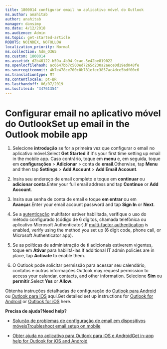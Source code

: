 ```yaml
---
title: 1800014 configurar email no aplicativo móvel do Outlook
ms.author: anahitab
author: anahitab
manager: dansimp
ms.date: 4/12/2018
ms.audience: Admin
ms.topic: get-started-article
ROBOTS: NOINDEX, NOFOLLOW
localization_priority: Normal
ms.collection: Adm_O365
ms.custom: 1800014
ms.assetid: d2b46122-b59a-4b94-9cae-5e42be819022
ms.openlocfilehash: ac6647bb7c500ed7265d230a2aece0d19ed048fe
ms.sourcegitcommit: 4b7e478ce700c0b781efec3857ac4dce5bdf00c6
ms.translationtype: MT
ms.contentlocale: pt-BR
ms.lasthandoff: 06/07/2019
ms.locfileid: "34761354"
---
```

# <a name="set-up-email-in-the-outlook-mobile-app"></a><span data-ttu-id="ceef9-102">Configurar email no aplicativo móvel do Outlook</span><span class="sxs-lookup"><span data-stu-id="ceef9-102">Set up email in the Outlook mobile app</span></span>

1. <span data-ttu-id="ceef9-103">Selecione **introdução** se for a primeira vez que configurar o email no aplicativo móvel.</span><span class="sxs-lookup"><span data-stu-id="ceef9-103">Select **Get Started** if it's your first time setting up email in the mobile app.</span></span> <span data-ttu-id="ceef9-104">Caso contrário, toque em **menu** e, em seguida, toque em **configurações** \> **Adicionar** \> conta de **email**.</span><span class="sxs-lookup"><span data-stu-id="ceef9-104">Otherwise, tap **Menu** and then tap **Settings** \> **Add Account** \> **Add Email Account**.</span></span> 
    
2. <span data-ttu-id="ceef9-105">Insira seu endereço de email completo e toque em **continuar** ou **adicionar conta**.</span><span class="sxs-lookup"><span data-stu-id="ceef9-105">Enter your full email address and tap **Continue** or **Add Account**.</span></span>
    
3. <span data-ttu-id="ceef9-106">Insira sua senha de conta de email e toque **em entrar** ou em **Avançar**.</span><span class="sxs-lookup"><span data-stu-id="ceef9-106">Enter your email account password and tap **Sign In** or **Next**.</span></span> 
    
4. <span data-ttu-id="ceef9-107">Se a [autenticação](https://support.office.com/article/8f0454b2-f51a-4d9c-bcde-2c48e41621c6.aspx) multifator estiver habilitada, verifique o uso do método configurado (código de 6 dígitos, chamada telefônica ou aplicativo Microsoft Authenticator).</span><span class="sxs-lookup"><span data-stu-id="ceef9-107">If [multi-factor authentication](https://support.office.com/article/8f0454b2-f51a-4d9c-bcde-2c48e41621c6.aspx) is enabled, verify using the method you set up (6 digit code, phone call, or Microsoft Authenticator app).</span></span> 
    
5. <span data-ttu-id="ceef9-108">Se as políticas de administração de ti adicionais estiverem vigentes, toque em **Ativar** para habilitá-las.</span><span class="sxs-lookup"><span data-stu-id="ceef9-108">If additional IT admin policies are in place, tap **Activate** to enable them.</span></span> 
    
6. <span data-ttu-id="ceef9-109">O Outlook pode solicitar permissão para acessar seu calendário, contatos e outras informações.</span><span class="sxs-lookup"><span data-stu-id="ceef9-109">Outlook may request permission to access your calendar, contacts, and other information.</span></span> <span data-ttu-id="ceef9-110">Selecione **Sim** ou **permitir**.</span><span class="sxs-lookup"><span data-stu-id="ceef9-110">Select **Yes** or **Allow**.</span></span> 
    
<span data-ttu-id="ceef9-111">Obtenha instruções detalhadas de configuração do [Outlook para Android](https://support.office.com/article/886db551-8dfa-4fd5-b835-f8e532091872.aspx) ou [Outlook para IOS](https://support.office.com/article/b2de2161-cc1d-49ef-9ef9-81acd1c8e234.aspx) aqui.</span><span class="sxs-lookup"><span data-stu-id="ceef9-111">Get detailed set up instructions for [Outlook for Android](https://support.office.com/article/886db551-8dfa-4fd5-b835-f8e532091872.aspx) or [Outlook for iOS](https://support.office.com/article/b2de2161-cc1d-49ef-9ef9-81acd1c8e234.aspx) here.</span></span> 
  
 <span data-ttu-id="ceef9-112">**Precisa de ajuda?**</span><span class="sxs-lookup"><span data-stu-id="ceef9-112">**Need help?**</span></span>
  
- [<span data-ttu-id="ceef9-113">Solução de problemas de configuração de email em dispositivos móveis</span><span class="sxs-lookup"><span data-stu-id="ceef9-113">Troubleshoot email setup on mobile</span></span>](https://support.office.com/article/a264ef01-9c88-48fb-9285-7017e4f31f02.aspx)
    
- [<span data-ttu-id="ceef9-114">Obter ajuda no aplicativo para Outlook para iOS e Android</span><span class="sxs-lookup"><span data-stu-id="ceef9-114">Get in-app help for Outlook for iOS and Android</span></span>](https://support.office.com/article/218a22d1-9fa5-4889-b689-de1c63493243.aspx#ID0EAABAAA=Contact_Support)
    

